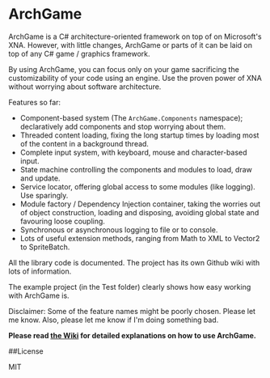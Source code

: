 ArchGame
=========

ArchGame is a C# architecture-oriented framework on top of on Microsoft's XNA. However, with little changes, ArchGame or parts of it can be laid on top of any C# game / graphics framework.

By using ArchGame, you can focus only on your game sacrificing the customizability of your code using an engine. Use the proven power of XNA without worrying about software architecture.

Features so far:
- Component-based system (The `ArchGame.Components` namespace); declaratively add components and stop worrying about them.
- Threaded content loading, fixing the long startup times by loading most of the content in a background thread.
- Complete input system, with keyboard, mouse and character-based input.
- State machine controlling the components and modules to load, draw and update.
- Service locator, offering global access to some modules (like logging). Use sparingly.
- Module factory / Dependency Injection container, taking the worries out of object construction, loading and disposing, avoiding global state and favouring loose coupling.
- Synchronous or asynchronous logging to file or to console.
- Lots of useful extension methods, ranging from Math to XML to Vector2 to SpriteBatch.

All the library code is documented. The project has its own Github wiki with lots of information.

The example project (in the Test folder) clearly shows how easy working with ArchGame is.

Disclaimer: Some of the feature names might be poorly chosen. Please let me know. Also, please let me know if I'm doing something bad.

**Please read [the Wiki](https://github.com/TED-996/ArchGame/wiki) for detailed explanations on how to use ArchGame.**

##License

MIT
